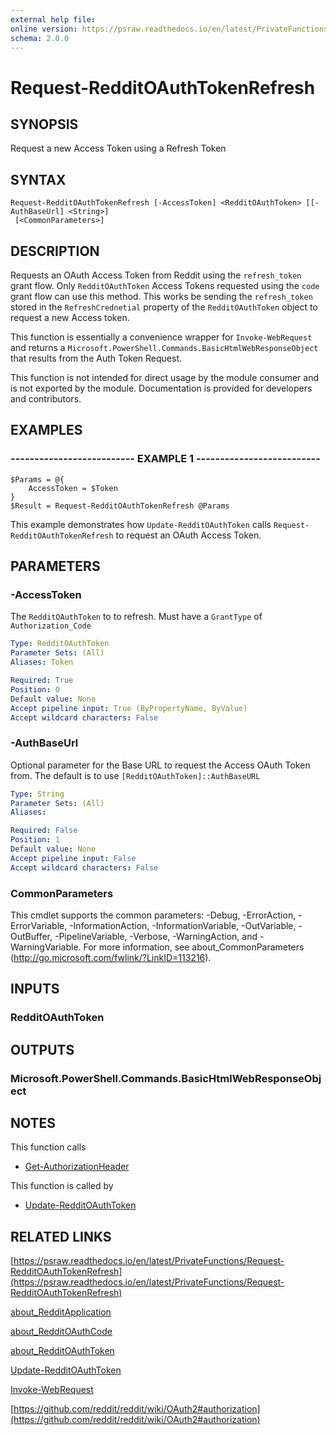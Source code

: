 ```yaml
---
external help file: 
online version: https://psraw.readthedocs.io/en/latest/PrivateFunctions/Request-RedditOAuthTokenRefresh
schema: 2.0.0
---
```


# Request-RedditOAuthTokenRefresh

## SYNOPSIS
Request a new Access Token using a Refresh Token

## SYNTAX

```
Request-RedditOAuthTokenRefresh [-AccessToken] <RedditOAuthToken> [[-AuthBaseUrl] <String>]
 [<CommonParameters>]
```

## DESCRIPTION
Requests an OAuth Access Token from Reddit using the `refresh_token` grant flow. Only `RedditOAuthToken` Access Tokens requested using the `code` grant flow can use this method. This works be sending the `refresh_token` stored in the `RefreshCrednetial` property of the `RedditOAuthToken` object to request a new Access token.

This function is essentially a convenience wrapper for `Invoke-WebRequest` and returns a `Microsoft.PowerShell.Commands.BasicHtmlWebResponseObject` that results from the Auth Token Request.

This function is not intended for direct usage by the module consumer and is not exported by the module. Documentation is provided for developers and contributors.

## EXAMPLES

### -------------------------- EXAMPLE 1 --------------------------
```
$Params = @{
    AccessToken = $Token
}  
$Result = Request-RedditOAuthTokenRefresh @Params
```

This example demonstrates how `Update-RedditOAuthToken` calls `Request-RedditOAuthTokenRefresh` to request an OAuth Access Token.

## PARAMETERS

### -AccessToken
The `RedditOAuthToken` to to refresh. Must have a `GrantType` of `Authorization_Code`

```yaml
Type: RedditOAuthToken
Parameter Sets: (All)
Aliases: Token

Required: True
Position: 0
Default value: None
Accept pipeline input: True (ByPropertyName, ByValue)
Accept wildcard characters: False
```

### -AuthBaseUrl
Optional parameter for the Base URL to request the Access OAuth Token from. The default is to use `[RedditOAuthToken]::AuthBaseURL`

```yaml
Type: String
Parameter Sets: (All)
Aliases: 

Required: False
Position: 1
Default value: None
Accept pipeline input: False
Accept wildcard characters: False
```

### CommonParameters
This cmdlet supports the common parameters: -Debug, -ErrorAction, -ErrorVariable, -InformationAction, -InformationVariable, -OutVariable, -OutBuffer, -PipelineVariable, -Verbose, -WarningAction, and -WarningVariable. For more information, see about_CommonParameters (http://go.microsoft.com/fwlink/?LinkID=113216).

## INPUTS

### RedditOAuthToken

## OUTPUTS

### Microsoft.PowerShell.Commands.BasicHtmlWebResponseObject

## NOTES
This function calls

* [Get-AuthorizationHeader](https://psraw.readthedocs.io/en/latest/Module/Get-AuthorizationHeader)

This function is called by

* [Update-RedditOAuthToken](https://psraw.readthedocs.io/en/latest/Module/Update-RedditOAuthToken)

## RELATED LINKS

[https://psraw.readthedocs.io/en/latest/PrivateFunctions/Request-RedditOAuthTokenRefresh](https://psraw.readthedocs.io/en/latest/PrivateFunctions/Request-RedditOAuthTokenRefresh)

[about_RedditApplication](https://psraw.readthedocs.io/en/latest/Module/about_RedditApplication)

[about_RedditOAuthCode](https://psraw.readthedocs.io/en/latest/Module/about_RedditOAuthCode)

[about_RedditOAuthToken](https://psraw.readthedocs.io/en/latest/Module/about_RedditOAuthToken)

[Update-RedditOAuthToken](https://psraw.readthedocs.io/en/latest/Module/Update-RedditOAuthToken)

[Invoke-WebRequest](https://go.microsoft.com/fwlink/?LinkID=217035)

[https://github.com/reddit/reddit/wiki/OAuth2#authorization](https://github.com/reddit/reddit/wiki/OAuth2#authorization)